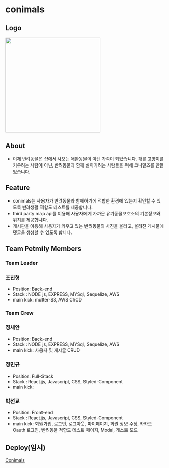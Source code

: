 # conimals

## Logo
<img width="300" height="300" src="https://user-images.githubusercontent.com/74203440/169957702-452b79df-6d21-4c1f-bd94-bf7f6dc3fa16.svg"/>

## About

- 이제 반려동물은 샵에서 사오는 애완동물이 아닌 가족이 되었습니다. 개를 고양이를 키우려는 사람이 아닌, 반려동물과 함께 살아가려는 사람들을 위해 코니멀즈를 만들었습니다.


## Feature

- conimals는 사용자가 반려동물과 함께하기에 적합한 환경에 있는지 확인할 수 있도록 반려생활 적합도 테스트를 제공합니다.
- third party map api를 이용해 사용자에게 가까운 유기동물보호소의 기본정보와 위치를 제공합니다.
- 게시판을 이용해 사용자가 키우고 있는 반려동물의 사진을 올리고, 올려진 게시물에 댓글을 생성할 수 있도록 합니다.

## Team Petmily Members

### Team Leader

### 조진형

- Position: Back-end
- Stack : NODE js, EXPRESS, MYSql, Sequelize, AWS
- main kick: multer-S3, AWS CI/CD

### Team Crew

### 정새얀

- Position: Back-end
- Stack : NODE js, EXPRESS, MYSql, Sequelize, AWS
- main kick: 사용자 및 게시글 CRUD

### 정민규

- Position: Full-Stack
- Stack : React.js, Javascript, CSS, Styled-Component
- main kick: 

### 박선교 

- Position: Front-end
- Stack : React.js, Javascript, CSS, Styled-Component
- main kick: 회원가입, 로그인, 로그아웃, 마이페이지, 회원 정보 수정, 카카오 Oauth 로그인, 반려동물 적합도 테스트 페이지, Modal, 게스트 모드

## Deploy(임시)
[Conimals](https://client.conimals.net/)
